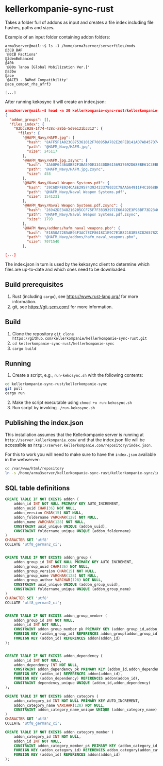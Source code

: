 # kellerkompanie-sync-rust
Takes a folder full of addons as input and creates a file index including file hashes, paths and sizes.

Example of an input folder containing addon folders:
```
arma3server@mail:~$ ls -1 /home/arma3server/serverfiles/mods
@3CB_BAF
'@3CB Factions'
@3denEnhanced
@40k
'@80s Tanoa [Global Mobilization Ver.]'
@a3bw
@ace
'@ACE3 - BWMod Compatibility'
@ace_compat_rhs_afrf3

[...]
```

After running kekosync it will create an index.json:
```json
arma3server@mail:~$ head -n 30 kellerkompanie-sync-rust/kellerkompanie-sync/index.json
{
  "addon_groups": [],
  "files_index": {
    "02bcc928-1f74-428c-a8bb-5d9e121b3312": {
      "files": {
        "@HAFM_Navy/HAFM.jpg": {
          "hash": "8AFF5F1A023C875361012F70895DA782E20FEB141AD7AD457D7423C1C33A9341",
          "path": "@HAFM_Navy/HAFM.jpg",
          "size": 245117
        },
        "@HAFM_Navy/HAFM.jpg.zsync": {
          "hash": "3A60F6446A0BE2F3BA59DE33430DB6156937692D68EBE61C3EBB4AB5B1ACF24D",
          "path": "@HAFM_Navy/HAFM.jpg.zsync",
          "size": 458
        },
        "@HAFM_Navy/Naval Weapon Systems.pdf": {
          "hash": "39C6DFFE924CAEE29574392423378033C78AA5A4911F4C1068B6DB9EB6FBC2C5",
          "path": "@HAFM_Navy/Naval Weapon Systems.pdf",
          "size": 1541231
        },
        "@HAFM_Navy/Naval Weapon Systems.pdf.zsync": {
          "hash": "26942DE348216205CCF75F7F3B39397CE66492E3F98BF73D234618AC0CE9D2F5",
          "path": "@HAFM_Navy/Naval Weapon Systems.pdf.zsync",
          "size": 1793
        },
        "@HAFM_Navy/addons/hafm_naval_weapons.pbo": {
          "hash": "E1B50A7285AB94F3AC7ECF861BC1E9C7E1B82183E58C82657B22A4912B14FAE0",
          "path": "@HAFM_Navy/addons/hafm_naval_weapons.pbo",
          "size": 7071540
        },

[...]
```

The index.json in turn is used by the kekosync client to determine which files are up-to-date and which ones need to be downloaded.


## Build prerequisites
1. Rust (including `cargo`), see https://www.rust-lang.org/ for more information.
2. git, see https://git-scm.com/ for more information.


## Build
1. Clone the repository `git clone https://github.com/kellerkompanie/kellerkompanie-sync-rust.git`
2. `cd kellerkompanie-sync-rust/kellerkompanie-sync`
3. `cargo build`


## Running
1. Create a script, e.g., `run-kekosync.sh` with the following contents:
```bash
cd kellerkompanie-sync-rust/kellerkompanie-sync
git pull
cargo run
```
2. Make the script executable using `chmod +x run-kekosync.sh`
3. Run script by invoking `./run-kekosync.sh`

## Publishing the index.json
This installation assumes that the Kellerkompanie server is running at `http://server.kellerkompanie.com/` and that the index.json file will be accessible as `http://server.kellerkompanie.com/repository/index.json`.

For this to work you will need to make sure to have the `index.json` available in the webserver:
```bash
cd /var/www/html/repository
ln -s /home/arma3server/kellerkompanie-sync-rust/kellerkompanie-sync/index.json
```


## SQL table definitions
```sql
CREATE TABLE IF NOT EXISTS addon (
    addon_id INT NOT NULL PRIMARY KEY AUTO_INCREMENT,
    addon_uuid CHAR(36) NOT NULL,
    addon_version CHAR(15) NOT NULL,
    addon_foldername VARCHAR(128) NOT NULL,
    addon_name VARCHAR(128) NOT NULL,
    CONSTRAINT uuid_unique UNIQUE (addon_uuid),
    CONSTRAINT foldername_unique UNIQUE (addon_foldername)
)
CHARACTER SET 'utf8'
COLLATE 'utf8_german2_ci';


CREATE TABLE IF NOT EXISTS addon_group (
    addon_group_id INT NOT NULL PRIMARY KEY AUTO_INCREMENT,
    addon_group_uuid CHAR(36) NOT NULL,
    addon_group_version CHAR(15) NOT NULL,
    addon_group_name VARCHAR(128) NOT NULL,
    addon_group_author VARCHAR(128) NOT NULL,
    CONSTRAINT uuid_unique UNIQUE (addon_group_uuid),
    CONSTRAINT foldername_unique UNIQUE (addon_group_name)
)
CHARACTER SET 'utf8'
COLLATE 'utf8_german2_ci';


CREATE TABLE IF NOT EXISTS addon_group_member (
    addon_group_id INT NOT NULL,
    addon_id INT NOT NULL,
    CONSTRAINT addon_group_member_pk PRIMARY KEY (addon_group_id,addon_id),
    FOREIGN KEY (addon_group_id) REFERENCES addon_group(addon_group_id),
    FOREIGN KEY (addon_id) REFERENCES addon(addon_id)
);


CREATE TABLE IF NOT EXISTS addon_dependency (
    addon_id INT NOT NULL,
    addon_dependency INT NOT NULL,
    CONSTRAINT addon_dependency_pk PRIMARY KEY (addon_id,addon_dependency),
    FOREIGN KEY (addon_id) REFERENCES addon(addon_id),
    FOREIGN KEY (addon_dependency) REFERENCES addon(addon_id),
    CONSTRAINT dependency_unique UNIQUE (addon_id,addon_dependency)
);

CREATE TABLE IF NOT EXISTS addon_category (
    addon_category_id INT NOT NULL PRIMARY KEY AUTO_INCREMENT,
    addon_category_name VARCHAR(128) NOT NULL,
    CONSTRAINT addon_category_name_unique UNIQUE (addon_category_name)
)
CHARACTER SET 'utf8'
COLLATE 'utf8_german2_ci';

CREATE TABLE IF NOT EXISTS addon_category_member (
    addon_category_id INT NOT NULL,
    addon_id INT NOT NULL,
    CONSTRAINT addon_category_member_pk PRIMARY KEY (addon_category_id,addon_id),
    FOREIGN KEY (addon_category_id) REFERENCES addon_category(addon_category_id),
    FOREIGN KEY (addon_id) REFERENCES addon(addon_id)
);
```
